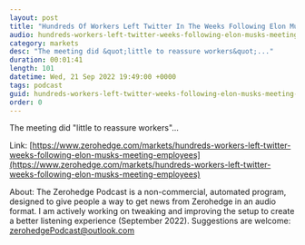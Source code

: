 ```yaml
---
layout: post
title: "Hundreds Of Workers Left Twitter In The Weeks Following Elon Musk's Meeting With Employees"
audio: hundreds-workers-left-twitter-weeks-following-elon-musks-meeting-employees-0
category: markets
desc: "The meeting did &quot;little to reassure workers&quot;..."
duration: 00:01:41
length: 101
datetime: Wed, 21 Sep 2022 19:49:00 +0000
tags: podcast
guid: hundreds-workers-left-twitter-weeks-following-elon-musks-meeting-employees-0
order: 0
---
```

The meeting did &quot;little to reassure workers&quot;...

Link: [https://www.zerohedge.com/markets/hundreds-workers-left-twitter-weeks-following-elon-musks-meeting-employees](https://www.zerohedge.com/markets/hundreds-workers-left-twitter-weeks-following-elon-musks-meeting-employees)

About: The Zerohedge Podcast is a non-commercial, automated program, designed to give people a way to get news from Zerohedge in an audio format.  I am actively working on tweaking and improving the setup to create a better listening experience (September 2022).  Suggestions are welcome: [zerohedgePodcast@outlook.com](mailto:zerohedgePodcast@outlook.com)